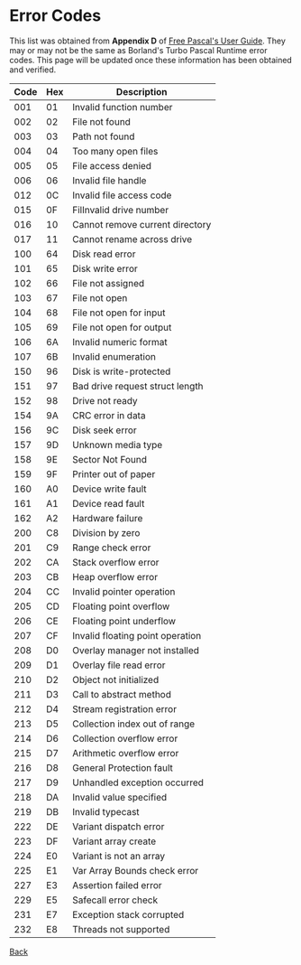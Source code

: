 # Error Codes

This list was obtained from **Appendix D** of [Free Pascal's User Guide](https://www.freepascal.org/docs-html/current/user/userap4.html#x191-198000D). They may or may not be the same as Borland's Turbo Pascal Runtime error codes. This page will be updated once these information has been obtained and verified.

|Code|Hex|Description                     |
|----|---|--------------------------------|
| 001| 01|Invalid function number         |
| 002| 02|File not found                  |
| 003| 03|Path not found                  |
| 004| 04|Too many open files             |
| 005| 05|File access denied              |
| 006| 06|Invalid file handle             |
| 012| 0C|Invalid file access code        |
| 015| 0F|FilInvalid drive number         |
| 016| 10|Cannot remove current directory |
| 017| 11|Cannot rename across drive      |
| 100| 64|Disk read error                 |
| 101| 65|Disk write error                |
| 102| 66|File not assigned               |
| 103| 67|File not open                   |
| 104| 68|File not open for input         |
| 105| 69|File not open for output        |
| 106| 6A|Invalid numeric format          |
| 107| 6B|Invalid enumeration             |
| 150| 96|Disk is write-protected         |
| 151| 97|Bad drive request struct length |
| 152| 98|Drive not ready                 |
| 154| 9A|CRC error in data               |
| 156| 9C|Disk seek error                 |
| 157| 9D|Unknown media type              |
| 158| 9E|Sector Not Found                |
| 159| 9F|Printer out of paper            |
| 160| A0|Device write fault              |
| 161| A1|Device read fault               |
| 162| A2|Hardware failure                |
| 200| C8|Division by zero                |
| 201| C9|Range check error               |
| 202| CA|Stack overflow error            |
| 203| CB|Heap overflow error             |
| 204| CC|Invalid pointer operation       |
| 205| CD|Floating point overflow         |
| 206| CE|Floating point underflow        |
| 207| CF|Invalid floating point operation|
| 208| D0|Overlay manager not installed   |
| 209| D1|Overlay file read error         |
| 210| D2|Object not initialized          |
| 211| D3|Call to abstract method         |
| 212| D4|Stream registration error       |
| 213| D5|Collection index out of range   |
| 214| D6|Collection overflow error       |
| 215| D7|Arithmetic overflow error       |
| 216| D8|General Protection fault        |
| 217| D9|Unhandled exception occurred    |
| 218| DA|Invalid value specified         |
| 219| DB|Invalid typecast                |
| 222| DE|Variant dispatch error          |
| 223| DF|Variant array create            |
| 224| E0|Variant is not an array         |
| 225| E1|Var Array Bounds check error    |
| 227| E3|Assertion failed error          |
| 229| E5|Safecall error check            |
| 231| E7|Exception stack corrupted       |
| 232| E8|Threads not supported           |

[Back](README.md)

